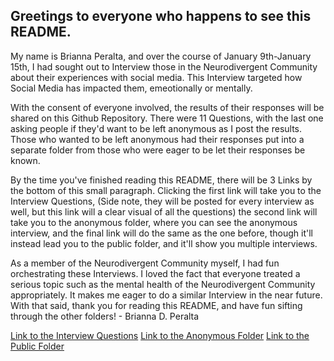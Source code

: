 ## Greetings to everyone who happens to see this README.

My name is Brianna Peralta, and over the course of January 9th-January 15th, I had sought out to Interview those in the Neurodivergent Community about their experiences with social media. This Interview targeted how Social Media has impacted them, emeotionally or mentally.

With the consent of everyone involved, the results of their responses will be shared on this Github Repository. There were 11 Questions, with the last one asking people if they'd want to be left anonymous as I post the results. Those who wanted to be left anonymous had their responses put into a separate folder from those who were eager to be let their responses be known.

By the time you've finished reading this README, there will be 3 Links by the bottom of this small paragraph. Clicking the first link will take you to the Interview Questions, (Side note, they will be posted for every interview as well, but this link will a clear visual of all the questions) the second link will take you to the anonymous folder, where you can see the anonymous interview, and the final link will do the same as the one before, though it'll instead lead you to the public folder, and it'll show you multiple interviews.

As a member of the Neurodivergent Community myself, I had fun orchestrating these Interviews. I loved the fact that everyone treated a serious topic such as the mental health of the Neurodivergent Community appropriately. It makes me eager to do a similar Interview in the near future. With that said, thank you for reading this README, and have fun sifting through the other folders!
      - Brianna D. Peralta


[Link to the Interview Questions](interview-questions.md)
[Link to the Anonymous Folder](anonymous-files/anonymous-interview.md)
[Link to the Public Folder](public-named-files/public-interview-selector.md)
